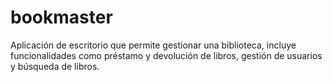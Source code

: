 # bookmaster
Aplicación de escritorio que permite gestionar una biblioteca, incluye funcionalidades como préstamo y devolución de libros, gestión de usuarios y búsqueda de libros.
